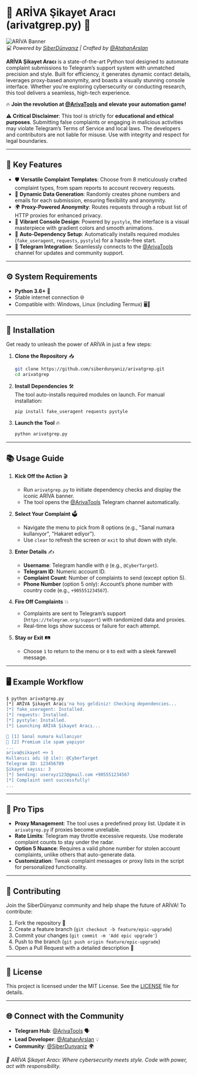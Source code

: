 # 🌌 ARİVA Şikayet Aracı (arivatgrep.py) 🚀  

![ARİVA Banner](https://t.me/arivatools/1652)  
*💻 Powered by [SiberDünyanız](https://t.me/SiberDunyaniz) | Crafted by [@AtahanArslan](https://t.me/AtahanArslan)*  

**ARİVA Şikayet Aracı** is a state-of-the-art Python tool designed to automate complaint submissions to Telegram’s support system with unmatched precision and style. Built for efficiency, it generates dynamic contact details, leverages proxy-based anonymity, and boasts a visually stunning console interface. Whether you're exploring cybersecurity or conducting research, this tool delivers a seamless, high-tech experience.  

🔥 **Join the revolution at [@ArivaTools](https://t.me/ArivaTools) and elevate your automation game!**  

⚠️ **Critical Disclaimer**: This tool is strictly for **educational and ethical purposes**. Submitting false complaints or engaging in malicious activities may violate Telegram’s Terms of Service and local laws. The developers and contributors are not liable for misuse. Use with integrity and respect for legal boundaries.  

---

## 🌟 **Key Features**  

- 🛡️ **Versatile Complaint Templates**: Choose from 8 meticulously crafted complaint types, from spam reports to account recovery requests.  
- 🎲 **Dynamic Data Generation**: Randomly creates phone numbers and emails for each submission, ensuring flexibility and anonymity.  
- 🌍 **Proxy-Powered Anonymity**: Routes requests through a robust list of HTTP proxies for enhanced privacy.  
- 🎨 **Vibrant Console Design**: Powered by `pystyle`, the interface is a visual masterpiece with gradient colors and smooth animations.  
- 🔧 **Auto-Dependency Setup**: Automatically installs required modules (`fake_useragent`, `requests`, `pystyle`) for a hassle-free start.  
- 📱 **Telegram Integration**: Seamlessly connects to the [@ArivaTools](https://t.me/ArivaTools) channel for updates and community support.  

---

## ⚙️ **System Requirements**  

- **Python 3.6+** 🐍  
- Stable internet connection 🌐  
- Compatible with: Windows, Linux (including Termux) 🖥️📱  

---

## 🚀 **Installation**  

Get ready to unleash the power of ARİVA in just a few steps:  

1. **Clone the Repository** 📥  
   ```bash
   git clone https://github.com/siberdunyaniz/arivatgrep.git
   cd arivatgrep
   ```

2. **Install Dependencies** 🛠️  
   The tool auto-installs required modules on launch. For manual installation:  
   ```bash
   pip install fake_useragent requests pystyle
   ```

3. **Launch the Tool** 🔥  
   ```bash
   python arivatgrep.py
   ```

---

## 📚 **Usage Guide**  

1. **Kick Off the Action** 🎬  
   - Run `arivatgrep.py` to initiate dependency checks and display the iconic ARİVA banner.  
   - The tool opens the [@ArivaTools](https://t.me/ArivaTools) Telegram channel automatically.  

2. **Select Your Complaint** 🗳️  
   - Navigate the menu to pick from 8 options (e.g., "Sanal numara kullanıyor", "Hakaret ediyor").  
   - Use `clear` to refresh the screen or `exit` to shut down with style.  

3. **Enter Details** ✍️  
   - **Username**: Telegram handle with `@` (e.g., `@CyberTarget`).  
   - **Telegram ID**: Numeric account ID.  
   - **Complaint Count**: Number of complaints to send (except option 5).  
   - **Phone Number** (option 5 only): Account’s phone number with country code (e.g., `+905551234567`).  

4. **Fire Off Complaints** 💥  
   - Complaints are sent to Telegram’s support (`https://telegram.org/support`) with randomized data and proxies.  
   - Real-time logs show success or failure for each attempt.  

5. **Stay or Exit** 🛤️  
   - Choose `1` to return to the menu or `0` to exit with a sleek farewell message.  

---

## 🖥️ **Example Workflow**  

```bash
$ python arivatgrep.py
[*] ARİVA Şikayet Aracı'na hoş geldiniz! Checking dependencies...
[*] fake_useragent: Installed.
[*] requests: Installed.
[*] pystyle: Installed.
[*] Launching ARİVA Şikayet Aracı...

🌌 [1] Sanal numara kullanıyor
🌌 [2] Premium ile spam yapıyor
...
ariva@sikayet ═> 1
Kullanıcı adı (@ ile): @CyberTarget
Telegram ID: 123456789
Şikayet sayısı: 3
[*] Sending: userxyz123@gmail.com +905551234567
[*] Complaint sent successfully!
...
```

---

## 🔎 **Pro Tips**  

- **Proxy Management**: The tool uses a predefined proxy list. Update it in `arivatgrep.py` if proxies become unreliable.  
- **Rate Limits**: Telegram may throttle excessive requests. Use moderate complaint counts to stay under the radar.  
- **Option 5 Nuance**: Requires a valid phone number for stolen account complaints, unlike others that auto-generate data.  
- **Customization**: Tweak complaint messages or proxy lists in the script for personalized functionality.  

---

## 🤝 **Contributing**  

Join the SiberDünyanız community and help shape the future of ARİVA! To contribute:  
1. Fork the repository 🍴  
2. Create a feature branch (`git checkout -b feature/epic-upgrade`)  
3. Commit your changes (`git commit -m 'Add epic upgrade'`)  
4. Push to the branch (`git push origin feature/epic-upgrade`)  
5. Open a Pull Request with a detailed description 📝  

---

## 📜 **License**  

This project is licensed under the MIT License. See the [LICENSE](LICENSE) file for details.  

---

## 🌐 **Connect with the Community**  

- **Telegram Hub**: [@ArivaTools](https://t.me/ArivaTools) 🗣️  
- **Lead Developer**: [@AtahanArslan](https://t.me/AtahanArslan) 💡  
- **Community**: [@SiberDunyaniz](https://t.me/SiberDunyaniz) 🌍  

*💫 ARİVA Şikayet Aracı: Where cybersecurity meets style. Code with power, act with responsibility.*